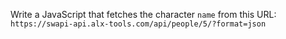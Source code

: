 Write a JavaScript that fetches the character ```name``` from this URL: ```https://swapi-api.alx-tools.com/api/people/5/?format=json```

